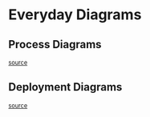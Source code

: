# Everyday Diagrams

## Process Diagrams

<object
    type="image/svg+xml"
    data="everyday_diagrams/bugfix_process.svg"
    /></object> <small>[source](https://azriel.im/dot_ix/#src=LQhQHMCcEMAcAsD6BnALgTwDYFMBcACAYwEtJCd8BifAIwHsAPAGiNPO1HmOxjPnVyh8tAK7gAZsQaJYkOoWzJkg4cLTZYiAIwEA3gF8hq9ZoBMew6vwnEAZguhQAOzoATbIifQAtopWiJKRk5BSUCACIAITF8ADEpfAAFEMVkcKMbHXxwgB4aAD4AZVQNfC0cgHoC9LUSswi8orr8U0rqjLq7BoLi0ts2-PTnNw93ZEJlDo1tCPinVwCa607zbPiGRanNe2zCrlhN4fdEbG86ACtiSeEaMUlpWXlUgkBeDcA8Ha2Z-BfAWF3P1ZegG6dz47F6AAL3HNhXOA-J8tIgUCsCABtTIsGymAC6-wRNh2qJW6M6tmxoFQ8FOeA6WFhVhcx3c4mgIkwqGuVnw2AYqBgBAA5IQRJBkHRIMBYHRiE4SpB8HIRPMocBMOA+UZhFCYYhGczWeyrFyedACILhaLxZLpTx1fhMMRwPBUAQAGR2h2oG3CSSYTAoeDQY4uSDeaCYflaAAMEbVHPw3t9yH9x3gdAAbjx+QBWaOeuPEH1+gMecTyETKfB8yM52PxwvHaCEVDEdPhqMxjloOQAaw8iaLnlFIbDFYALG3c526D26x4U+nIPzbOPY5Pp33643m3gK9nqx2eVPexgcARXHRUCVXLnYAHXFLwIv2zc7kFHqF9aocjkCAAqN2Oid-VgDxCDoTBRQIGhMBEDggA)</small>


## Deployment Diagrams

<object
    type="image/svg+xml"
    data="everyday_diagrams/aws_infrastructure.svg"
    /></object> <small>[source](https://azriel.im/dot_ix/#src=LQhQBMEsCcFMGMAukD2A7AXAAgG62svAIYA2oAFpPkdPOQJ4ahZZEDuAzkyy+xwPoBzEigBGpbj16chI8SX6QiAW37QUJWP1GwiaDolIBrbAG8AvsymsZwsaUUq1GrZH2G08WGctS+a2EFUTCs-GTgg9H4cAAd4SWsbAQjg6Lj+IgTEpIDItDT4DP4OchpYcGKAV1E0WEQfUOz-FKjYwqJ+cFgcKpq6huyeZsDUtqKY9QqOatr6rAtGsOSR1vTRLMThvILtTu7e2YHBnJb8sdF+CZQpmf753ybwlbP0+MXrLdHXvZ7pvrmFscTs8doUrjd-g1QGhrlo0CpYFwrHxsAAiACCyiIAC90FgAOqwURYADK+BwkC8HFRyNscgkWFRAB5RAA+ADi9JIWAASoiUJVaIimQB6NmM2kCOzyRyqdSabS6dzGNEASXRAFleS4adIpVzZc4FW4DHovGrNdrNLrgXk0SzWXy8qRefzBVTReKbZ9VvFGQA1AAKAGFvU9tmNMoyncEsOiw8sI+kOiUyhDDoyABQk0pwcAASlJt0QCdyX3aPwOd1RmYAIgBRf2FknF0unHYdcFVuY1wM8gDytebrclZd92jRMbxACE2yDzpW-hmaw2m0X-nOk4ULl2l9XM33B8ON6P22M-aip2gsKHT-Pvl1fsW0XXG8fZpvy-wwZNuy-D0O64fqA0KwnsHDwEiLAGLAMT8AAjGiABibjgFgoiVIIpbSg4Shyi4ip6KaJAmIyfDALAJBEAYlI6ERhgkcAHDkpSsDAPKsDYQaeFGq4yqeN4ZGcBRVE0fAdHKoxCAAEzsTqIEwl0-CwMoKAAFaQFBSTYIAgGSAPB-o44SQ2CADwbgDw+4Z3FOBxhGSaRgC8G4AIzuWfYCg8TZJoeOaWBOXedo+YAf7sgeUgiIpIPovBWqZ5t2-AZOGX4dI+f5YAA2hFHbFLm5TdgANLaiWLsWAC6fmFdFOV7ogcUZQuyVVdg6UJeOKbZemdT5bVaxFf8pV6mOkVFBV7XVfFiZfoU9XPmlXVRW1eUFeOk37FVpVlS1PWzDVzWDZ2v4NTNO2ZVN-ydUdkaXPtJXrYNFwnVtY0DTsO5XZCh3jeOd0rcWZ0fbdl3XN2fWLYNy1Pv821-aCAMjY1s3fptHUg9Du7XS5MruQREnEUYkOyK5hoefx3lNfqBOYwq2MMUYv34xj1kEZ5ZqwMD-hGYTjPE1oj1nsmcN0uTDPGlztO8+0a2IOQKneFYBj0JoWksIpWhdAAZkQlQkIgis8LAAAeiDQFGADk8CChwKDQMAMQoG4iD4Fg6iVGgXTgMAJCCMbjQhSrsDq5r2sbFg+uG1GZvQBbVs23b+CNJQ4BdJgWAAGTx4n8zBwbRvYGnsDXg8-Vi0N81VXjRdJd9b0AFS52gjTw61aaxTz97bojcw15ACd5-X53JllTely3W4I-ddyd93ddLHTuFC1oVPGHj7MU3xpoCdgE+J73UMXWPo0NzDKWbz309F194MPfDL2Awdx9T0MfeFGDzfwz+N-TXf28z25c+KFzZetwyBvWujQSCQEEOQOYycwEQMQO8VWkASAKFTEpGE0AsTGSwMbeCAAGHBXtEgIKQQPJS5AUB4GgNgY2ABWfB8DEHINKEpVWKAzZcCwbguhhCGEkK0EQJAkA8BUM4QQ6wBh1BGC0CguElsMFUIACx4NEVIcRKBJG8P4GQihVCADMSj3iqPUdIjIAihFYNoVwsRhs1FSMQPLQS4AUCIHtuAd4MQiAJzcIIXRyjtLvCZEyDeMDIEGNKDELQ8ANCW2wPQSiIg2DvAFIgMBtRvxRMoVgWJSCUAJKkI0OAFt3RaEEE7GI2Bk4FIFEKIQpT-GBKwFXYJcDEipnCWkkQGSDDoFgIkyoyS3ARPSdgLptQv5GQ3pUopNSBQxC-qcCZbpqklJmXM1uQcAlBPASElp1ijF2M0MMjQXd8nPHKacOpmzYGhKIG0yJHThlUXtr0-pqS7nRKwBwR5PTT6AKjFXc5PyR7rAaQCh+O9XgLLyCBFR01k5VQuQ0pp1zblDPQiQSo3zrBJJSYM+5aKMUGN2bY+xhywGuMBeVEuH94UUo2nvDeNKwVPQuqjaujLC6APPkfdlyMFysozFXHlr924MuLKskeb9YYNPhUAA)</small>
